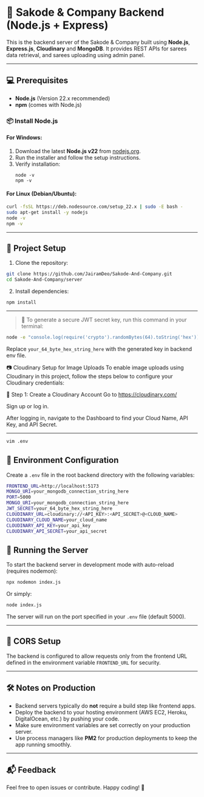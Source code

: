 # 🚀 Sakode & Company Backend (Node.js + Express)

This is the backend server of the Sakode & Company built using **Node.js**, **Express.js**, **Cloudinary** and **MongoDB**. It provides REST APIs for sarees data retrieval, and sarees uploading using admin panel.

---

## 💻 Prerequisites

- **Node.js** (Version 22.x recommended)  
- **npm** (comes with Node.js)

### 📦 Install Node.js

#### For Windows:
1. Download the latest **Node.js v22** from [nodejs.org](https://nodejs.org/).  
2. Run the installer and follow the setup instructions.  
3. Verify installation:
   ```
   node -v
   npm -v
   ```

#### For Linux (Debian/Ubuntu):
```bash
curl -fsSL https://deb.nodesource.com/setup_22.x | sudo -E bash -
sudo apt-get install -y nodejs
node -v
npm -v
```

---

## 🚀 Project Setup

1. Clone the repository:

```bash
git clone https://github.com/JairamDeo/Sakode-And-Company.git
cd Sakode-And-Company/server
```

2. Install dependencies:

```bash
npm install
```

---

> 🔑 To generate a secure JWT secret key, run this command in your terminal:

```bash
node -e "console.log(require('crypto').randomBytes(64).toString('hex'))"
```

Replace `your_64_byte_hex_string_here` with the generated key in backend env file.

📷 Cloudinary Setup for Image Uploads
To enable image uploads using Cloudinary in this project, follow the steps below to configure your Cloudinary credentials:

🔧 Step 1: Create a Cloudinary Account
Go to https://cloudinary.com/

Sign up or log in.

After logging in, navigate to the Dashboard to find your Cloud Name, API Key, and API Secret.

---

```bash
vim .env
```

## 🔧 Environment Configuration

Create a `.env` file in the root backend directory with the following variables:

```bash
FRONTEND_URL=http://localhost:5173
MONGO_URI=your_mongodb_connection_string_here
PORT=5000
MONGO_URI=your_mongodb_connection_string_here
JWT_SECRET=your_64_byte_hex_string_here
CLOUDINARY_URL=cloudinary://<API_KEY>:<API_SECRET>@<CLOUD_NAME>
CLOUDINARY_CLOUD_NAME=your_cloud_name
CLOUDINARY_API_KEY=your_api_key
CLOUDINARY_API_SECRET=your_api_secret

```

## 🚀 Running the Server

To start the backend server in development mode with auto-reload (requires nodemon):

```bash
npx nodemon index.js
```

Or simply:

```bash
node index.js
```

The server will run on the port specified in your `.env` file (default 5000).

---

## 📡 CORS Setup

The backend is configured to allow requests only from the frontend URL defined in the environment variable `FRONTEND_URL` for security.

---

## 🛠️ Notes on Production

- Backend servers typically do **not** require a build step like frontend apps.
- Deploy the backend to your hosting environment (AWS EC2, Heroku, DigitalOcean, etc.) by pushing your code.
- Make sure environment variables are set correctly on your production server.
- Use process managers like **PM2** for production deployments to keep the app running smoothly.

---

## 📬 Feedback

Feel free to open issues or contribute. Happy coding! 🎉
